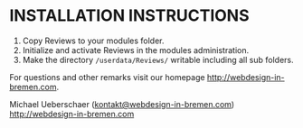 INSTALLATION INSTRUCTIONS
=========================

1) Copy Reviews to your modules folder.
2) Initialize and activate Reviews in the modules administration.
3) Make the directory `/userdata/Reviews/` writable including all sub folders.

For questions and other remarks visit our homepage http://webdesign-in-bremen.com.

Michael Ueberschaer (kontakt@webdesign-in-bremen.com)
http://webdesign-in-bremen.com
